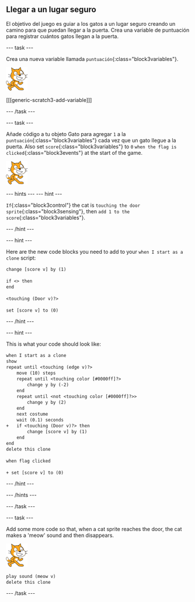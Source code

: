 ## Llegar a un lugar seguro

El objetivo del juego es guiar a los gatos a un lugar seguro creando un camino para que puedan llegar a la puerta. Crea una variable de puntuación para registrar cuántos gatos llegan a la puerta.

\--- task \---

Crea una nueva variable llamada `puntuación`{:class="block3variables"}.

![Objeto Gato](images/cat-sprite.png)

[[[generic-scratch3-add-variable]]]

\--- /task \---

\--- task \---

Añade código a tu objeto Gato para agregar `1` a la `puntuación`{:class="block3variables"} cada vez que un gato llegue a la puerta. Also set `score`{:class="block3variables"} to `0` `when the flag is clicked`{:class="block3events"} at the start of the game.

![Cat sprite](images/cat-sprite.png)

\--- hints \--- \--- hint \---

`If`{:class="block3control"} the cat is `touching the door sprite`{:class="block3sensing"}, then `add 1 to the score`{:class="block3variables"}.

\--- /hint \---

\--- hint \---

Here are the new code blocks you need to add to your `when I start as a clone` script:

```blocks3
change [score v] by (1)

if <> then
end

<touching (Door v)?>

set [score v] to (0)
```

\--- /hint \---

\--- hint \---

This is what your code should look like:

```blocks3
when I start as a clone
show
repeat until <touching (edge v)?>
    move (10) steps
    repeat until <touching color [#0000ff]?>
        change y by (-2)
    end
    repeat until <not <touching color [#0000ff]?>>
        change y by (2)
    end
    next costume
    wait (0.1) seconds
+   if <touching (Door v)?> then
        change [score v] by (1)
    end
end
delete this clone

when flag clicked

+ set [score v] to (0)
```

\--- /hint \---

\--- /hints \---

\--- /task \---

\--- task \---

Add some more code so that, when a cat sprite reaches the door, the cat makes a 'meow' sound and then disappears.

![Cat sprite](images/cat-sprite.png)

```blocks3
play sound (meow v)
delete this clone
```

\--- /task \---